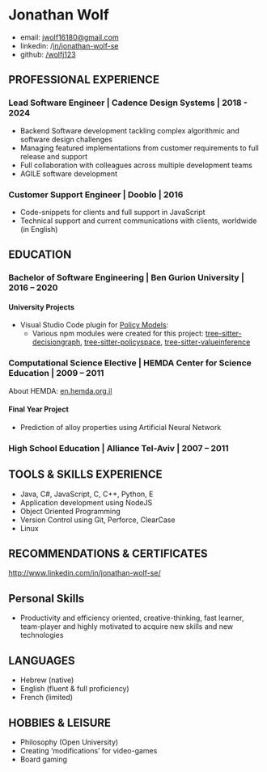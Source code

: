 # Jonathan Wolf
* email: jwolf16180@gmail.com
* linkedin: /[in/jonathan-wolf-se](https://www.linkedin.com/in/jonathan-wolf-se)
* github: [/wolfj123](https://github.com/wolfj123/)


## PROFESSIONAL EXPERIENCE
### Lead Software Engineer | Cadence Design Systems | 2018 - 2024
* Backend Software development tackling complex algorithmic and software design challenges
* Managing featured implementations from customer requirements to full release and support 
* Full collaboration with colleagues across multiple development teams
* AGILE software development


### Customer Support Engineer | Dooblo | 2016
* Code-snippets for clients and full support in JavaScript
* Technical support and current communications with clients, worldwide (in English)


## EDUCATION
### Bachelor of Software Engineering | Ben Gurion University | 2016 – 2020
#### University Projects
* Visual Studio Code plugin for [Policy Models](https://datatagginglibrary.readthedocs.io/en/latest/index.html#):
  * Various npm modules were created for this project:
[tree-sitter-decisiongraph](https://www.npmjs.com/package/tree-sitter-decisiongraph), [tree-sitter-policyspace](https://www.npmjs.com/package/tree-sitter-policyspace), [tree-sitter-valueinference](https://www.npmjs.com/package/tree-sitter-valueinference)

### Computational Science Elective | HEMDA Center for Science Education | 2009 – 2011
About HEMDA: [en.hemda.org.il](https://en.hemda.org.il/)
#### Final Year Project
* Prediction of alloy properties using Artificial Neural Network

### High School Education | Alliance Tel-Aviv | 2007 – 2011


## TOOLS & SKILLS EXPERIENCE
*	Java, C#, JavaScript, C, C++, Python, E
*	Application development using NodeJS
* Object Oriented Programming
* Version Control using Git, Perforce, ClearCase
* Linux


## RECOMMENDATIONS & CERTIFICATES
http://www.linkedin.com/in/jonathan-wolf-se/


## Personal Skills
* Productivity and efficiency oriented, creative-thinking, fast learner, team-player and highly motivated to acquire new skills and new technologies


## LANGUAGES
* Hebrew (native)
* English (fluent & full proficiency)
* French (limited)


## HOBBIES & LEISURE  
* Philosophy (Open University)
*	Creating ‘modifications’ for video-games
*	Board gaming
